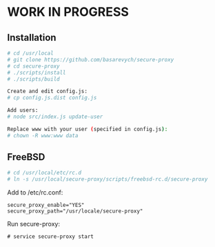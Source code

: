 WORK IN PROGRESS
================


Installation
------------

```sh
# cd /usr/local
# git clone https://github.com/basarevych/secure-proxy
# cd secure-proxy
# ./scripts/install
# ./scripts/build

Create and edit config.js:
# cp config.js.dist config.js

Add users:
# node src/index.js update-user

Replace www with your user (specified in config.js):
# chown -R www:www data
```

FreeBSD
-------

```sh
# cd /usr/local/etc/rc.d
# ln -s /usr/local/secure-proxy/scripts/freebsd-rc.d/secure-proxy
```

Add to /etc/rc.conf:
```
secure_proxy_enable="YES"
secure_proxy_path="/usr/locale/secure-proxy"
```

Run secure-proxy:
```
# service secure-proxy start
```

